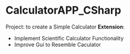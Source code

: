 # CalculatorAPP_CSharp
Project: to create a Simple Calculator
**Extension**: 
* Implement Scientific Calculator Functionality
* Improve Gui to Resemble Caculator

